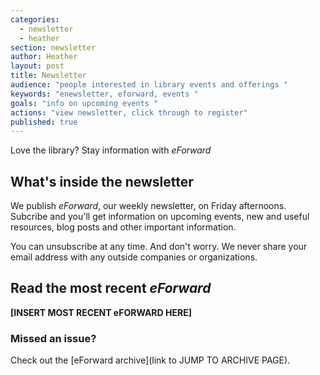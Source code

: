 ```yaml
---
categories: 
  - newsletter
  - heather
section: newsletter
author: Heather
layout: post
title: Newsletter
audience: "people interested in library events and offerings "
keywords: "enewsletter, eforward, events "
goals: "info on upcoming events "
actions: "view newsletter, click through to register"
published: true
---
```


Love the library? Stay information with _eForward_

## What's inside the newsletter

We publish _eForward_, our weekly newsletter, on Friday afternoons. Subcribe and you'll get information on upcoming events, new and useful resources, blog posts and other important information. 

You can unsubscribe at any time. And don't worry. We never share your email address with any outside companies or organizations.

## Read the most recent _eForward_ 
**[INSERT MOST RECENT eFORWARD HERE]**

### Missed an issue? 
Check out the [eForward archive](link to JUMP TO ARCHIVE PAGE).